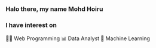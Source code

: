 ### Halo there, my name Mohd Hoiru

### I have interest on 
👨‍💻 Web Programming
📊 Data Analyst
🦾 Machine Learning